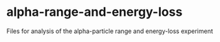 # alpha-range-and-energy-loss
Files for analysis of the alpha-particle range and energy-loss experiment
